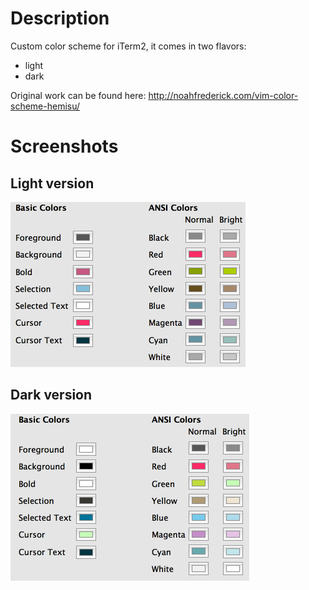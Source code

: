# Description #
Custom color scheme for iTerm2, it comes in two flavors:

- light
- dark

Original work can be found here: http://noahfrederick.com/vim-color-scheme-hemisu/

# Screenshots #

## Light version ##
<img src="./images/hemisu-light.png" height="264" width="376">

## Dark version ##
<img src="./images/hemisu-dark.png" height="267" width="382">
